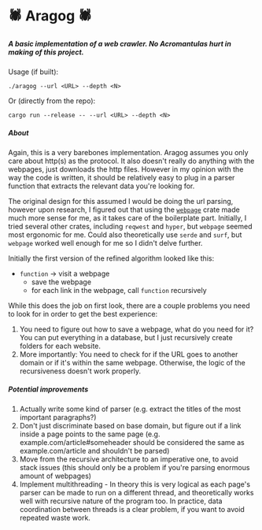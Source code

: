# 🕷️ Aragog 🕷️

##### A basic implementation of a web crawler. No Acromantulas hurt in making of this project.

Usage (if built): 
```console
./aragog --url <URL> --depth <N>
```  

Or (directly from the repo): 
```console
cargo run --release -- --url <URL> --depth <N>
```

##### About

Again, this is a very barebones implementation. Aragog assumes you only care about http(s) as the protocol. It also doesn't really do anything with the webpages, just downloads the http files. However in my opinion with the way the code is written, it should be relatively easy to plug in a parser function that extracts the relevant data you're looking for. 

The original design for this assumed I would be doing the url parsing, however upon research, I figured out that using the [`webpage`](https://myoctocat.com/assets/images/base-octocat.svg) crate made much more sense for me, as it takes care of the boilerplate part. Initially, I tried several other crates, including `reqwest` and `hyper`, but `webpage` seemed most ergonomic for me. Could also theoretically use `serde`  and `surf`, but `webpage` worked well enough for me so I didn't delve further. 

Initially the first version of the refined algorithm looked like this:

* `function` -> visit a webpage
  * save the webpage
  * for each link in the webpage, call `function` recursively

While this does the job on first look, there are a couple problems you need to look for in order to get the best experience: 

1. You need to figure out how to save a webpage, what do you need for it? You can put everything in a database, but I just recursively create folders for each website. 
2. More importantly: You need to check for if the URL goes to another domain or if it's within the same webpage. Otherwise, the logic of the recursiveness doesn't work properly. 

##### Potential improvements
1. Actually write some kind of parser (e.g. extract the titles of the most important paragraphs?)
2. Don't just discriminate based on base domain, but figure out if a link inside a page points to the same page (e.g. example.com/article#someheader should be considered the same as example.com/article and shouldn't be parsed)
3. Move from the recursive architecture to an imperative one, to avoid stack issues (this should only be a problem if you're parsing enormous amount of webpages)
4. Implement multithreading - In theory this is very logical as each page's parser can be made to run on a different thread, and theoretically works well with recursive nature of the program too. In practice, data coordination between threads is a clear problem, if you want to avoid repeated waste work.
